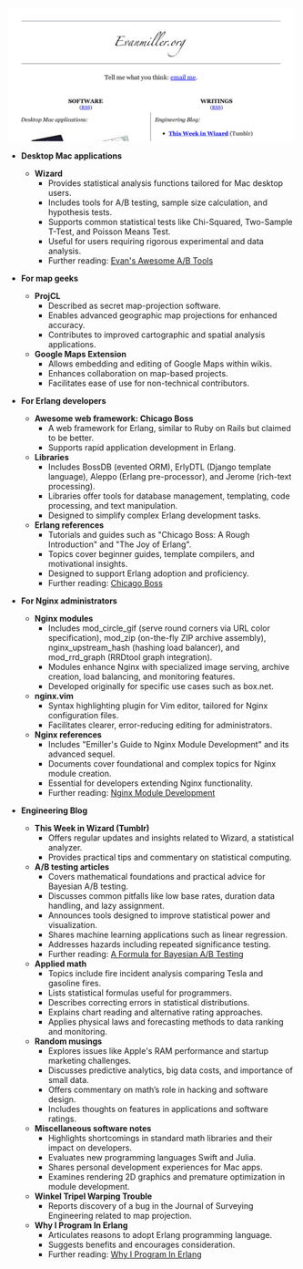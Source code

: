 ![evan-miller-homepage](evan-miller-homepage.best.png)

- **Desktop Mac applications**
  - **Wizard**
    - Provides statistical analysis functions tailored for Mac desktop users.
    - Includes tools for A/B testing, sample size calculation, and hypothesis tests.
    - Supports common statistical tests like Chi-Squared, Two-Sample T-Test, and Poisson Means Test.
    - Useful for users requiring rigorous experimental and data analysis.
    - Further reading: [Evan's Awesome A/B Tools](http://www.evanmiller.org/ab-testing.html)

- **For map geeks**
  - **ProjCL**
    - Described as secret map-projection software.
    - Enables advanced geographic map projections for enhanced accuracy.
    - Contributes to improved cartographic and spatial analysis applications.
  - **Google Maps Extension**
    - Allows embedding and editing of Google Maps within wikis.
    - Enhances collaboration on map-based projects.
    - Facilitates ease of use for non-technical contributors.

- **For Erlang developers**
  - **Awesome web framework: Chicago Boss**
    - A web framework for Erlang, similar to Ruby on Rails but claimed to be better.
    - Supports rapid application development in Erlang.
  - **Libraries**
    - Includes BossDB (evented ORM), ErlyDTL (Django template language), Aleppo (Erlang pre-processor), and Jerome (rich-text processing).
    - Libraries offer tools for database management, templating, code processing, and text manipulation.
    - Designed to simplify complex Erlang development tasks.
  - **Erlang references**
    - Tutorials and guides such as "Chicago Boss: A Rough Introduction" and "The Joy of Erlang".
    - Topics cover beginner guides, template compilers, and motivational insights.
    - Designed to support Erlang adoption and proficiency.
    - Further reading: [Chicago Boss](https://github.com/ChicagoBoss/ChicagoBoss)

- **For Nginx administrators**
  - **Nginx modules**
    - Includes mod_circle_gif (serve round corners via URL color specification), mod_zip (on-the-fly ZIP archive assembly), nginx_upstream_hash (hashing load balancer), and mod_rrd_graph (RRDtool graph integration).
    - Modules enhance Nginx with specialized image serving, archive creation, load balancing, and monitoring features.
    - Developed originally for specific use cases such as box.net.
  - **nginx.vim**
    - Syntax highlighting plugin for Vim editor, tailored for Nginx configuration files.
    - Facilitates clearer, error-reducing editing for administrators.
  - **Nginx references**
    - Includes "Emiller's Guide to Nginx Module Development" and its advanced sequel.
    - Documents cover foundational and complex topics for Nginx module creation.
    - Essential for developers extending Nginx functionality.
    - Further reading: [Nginx Module Development](https://www.nginx.com/resources/wiki/modules/)

- **Engineering Blog**
  - **This Week in Wizard (Tumblr)**
    - Offers regular updates and insights related to Wizard, a statistical analyzer.
    - Provides practical tips and commentary on statistical computing.
  - **A/B testing articles**
    - Covers mathematical foundations and practical advice for Bayesian A/B testing.
    - Discusses common pitfalls like low base rates, duration data handling, and lazy assignment.
    - Announces tools designed to improve statistical power and visualization.
    - Shares machine learning applications such as linear regression.
    - Addresses hazards including repeated significance testing.
    - Further reading: [A Formula for Bayesian A/B Testing](https://www.evanmiller.org/bayesian-ab-testing.html)
  - **Applied math**
    - Topics include fire incident analysis comparing Tesla and gasoline fires.
    - Lists statistical formulas useful for programmers.
    - Describes correcting errors in statistical distributions.
    - Explains chart reading and alternative rating approaches.
    - Applies physical laws and forecasting methods to data ranking and monitoring.
  - **Random musings**
    - Explores issues like Apple's RAM performance and startup marketing challenges.
    - Discusses predictive analytics, big data costs, and importance of small data.
    - Offers commentary on math’s role in hacking and software design.
    - Includes thoughts on features in applications and software ratings.
  - **Miscellaneous software notes**
    - Highlights shortcomings in standard math libraries and their impact on developers.
    - Evaluates new programming languages Swift and Julia.
    - Shares personal development experiences for Mac apps.
    - Examines rendering 2D graphics and premature optimization in module development.
  - **Winkel Tripel Warping Trouble**
    - Reports discovery of a bug in the Journal of Surveying Engineering related to map projection.
  - **Why I Program In Erlang**
    - Articulates reasons to adopt Erlang programming language.
    - Suggests benefits and encourages consideration.
    - Further reading: [Why I Program In Erlang](https://www.evanmiller.org/why-i-program-in-erlang.html)
